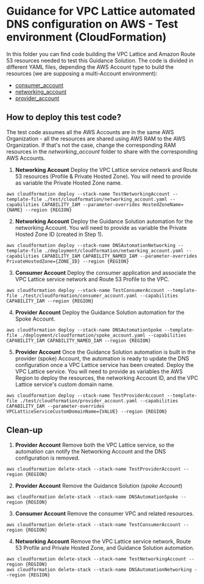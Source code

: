 # Guidance for VPC Lattice automated DNS configuration on AWS - Test environment (CloudFormation)

In this folder you can find code building the VPC Lattice and Amazon Route 53 resources needed to test this Guidance Solution. The code is divided in different YAML files, depending the AWS Account type to build the resources (we are supposing a multi-Account environment):

* [consumer_account](consumer_account.yaml)
* [networking_account](networking_account.yaml)
* [provider_account](provider_account.yaml)

## How to deploy this test code?

The test code assumes all the AWS Accounts are in the same AWS Organization - all the resources are shared using AWS RAM to the AWS Organization. If that's not the case, change the corresponding RAM resources in the *networking_account* folder to share with the corresponding AWS Accounts.

1. **Networking Account** Deploy the VPC Lattice service network and Route 53 resources (Profile & Private Hosted Zone). You will need to provide as variable the Private Hosted Zone name.

```
aws cloudformation deploy --stack-name TestNetworkingAccount --template-file ./test/cloudformation/networking_account.yaml --capabilities CAPABILITY_IAM --parameter-overrides HostedZoneName={NAME} --region {REGION}
```

2. **Networking Account** Deploy the Guidance Solution automation for the networking Account. You will need to provide as variable the Private Hosted Zone ID (created in Step 1).

```
aws cloudformation deploy --stack-name DNSAutomationNetworking --template-file ./deployment/cloudformation/networking_account.yaml --capabilities CAPABILITY_IAM CAPABILITY_NAMED_IAM --parameter-overrides PrivateHostedZone={ZONE_ID} --region {REGION}
```

3. **Consumer Account** Deploy the consumer application and associate the VPC Lattice service network and Route 53 Profile to the VPC.

```
aws cloudformation deploy --stack-name TestConsumerAccount --template-file ./test/cloudformation/consumer_account.yaml --capabilities CAPABILITY_IAM --region {REGION}
```

4. **Provider Account** Deploy the Guidance Solution automation for the Spoke Account.

```
aws cloudformation deploy --stack-name DNSAutomationSpoke --template-file ./deployment/cloudformation/spoke_account.yaml --capabilities CAPABILITY_IAM CAPABILITY_NAMED_IAM --region {REGION}
```

5. **Provider Account** Once the Guidance Solution automation is built in the provider (spoke) Account, the automation is ready to update the DNS configuration once a VPC Lattice service has been created. Deploy the VPC Lattice service. You will need to provide as variables the AWS Region to deploy the resources, the networking Account ID, and the VPC Lattice service's custom domain name.

```
aws cloudformation deploy --stack-name TestProviderAccount --template-file ./test/cloudformation/provider_account.yaml --capabilities CAPABILITY_IAM --parameter-overrides VPCLatticeServiceCustomDomainName={VALUE} --region {REGION}
```

## Clean-up

1. **Provider Account** Remove both the VPC Lattice service, so the automation can notify the Networking Account and the DNS configuration is removed.

```
aws cloudformation delete-stack --stack-name TestProviderAccount --region {REGION}
```

2. **Provider Account** Remove the Guidance Solution (*spoke Account*)

```
aws cloudformation delete-stack --stack-name DNSAutomationSpoke --region {REGION}
```

3. **Consumer Account** Remove the consumer VPC and related resources.

```
aws cloudformation delete-stack --stack-name TestConsumerAccount --region {REGION}
```

4. **Networking Account** Remove the VPC Lattice service network, Route 53 Profile and Private Hosted Zone, and Guidance Solution automation.

```
aws cloudformation delete-stack --stack-name TestNetworkingAccount --region {REGION}
aws cloudformation delete-stack --stack-name DNSAutomationNetworking --region {REGION}
```